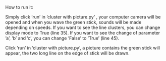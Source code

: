 How to run it:

Simply click ’run’ in ’cluster with picture.py’ , your computer camera will be
opened and when you wave the green stick, sounds will be made depending on
speeds. If you want to see the line clusters, you can change display mode to
True (line 35). If you want to see the change of parameter ’a’, ’b’ and ’c’, you
can change ’False’ to ’True’ (line 45).

Click ’run’ in ’cluster with picture.py’, a picture contains the green stick will
appear, the two long line on the edge of stick will be drawn.
